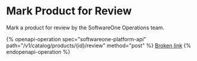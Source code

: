 # Mark Product for Review

Mark a product for review by the SoftwareOne Operations team.

{% openapi-operation spec="softwareone-platform-api" path="/v1/catalog/products/{id}/review" method="post" %}
[Broken link](broken-reference)
{% endopenapi-operation %}
